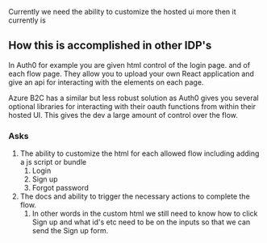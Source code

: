 Currently we need the ability to customize the hosted ui more then it currently is
## How this is accomplished in other IDP's
In Auth0 for example you are given html control of the login page. and of each flow page. They allow you to upload your own React application and give an api for interacting with the elements on each page.

Azure B2C has a similar but less robust solution as Auth0 gives you several optional libraries for interacting with their oauth functions from within their hosted UI. This gives the dev a large amount of control over the flow.

### Asks
1. The ability to customize the html for each allowed flow including adding a js script or bundle
	1. Login
	2. Sign up
	3. Forgot password
2. The docs and ability to trigger the necessary actions to complete the flow. 
	1. In other words in the custom html we still need to know how to click Sign up and what id's etc need to be on the inputs so that we can send the Sign up form.
